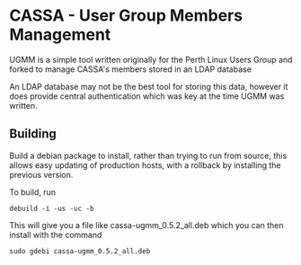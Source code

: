 # CASSA - User Group Members Management

UGMM is a simple tool written originally for the Perth Linux Users Group and forked to manage CASSA's members stored in an LDAP database

An LDAP database may not be the best tool for storing this data, however it does
provide central authentication which was key at the time UGMM was written.

## Building

Build a debian package to install, rather than trying to run from source, this 
allows easy updating of production hosts, with a rollback by installing the
previous version.

To build, run
```
debuild -i -us -uc -b
```
This will give you a file like cassa-ugmm_0.5.2_all.deb which you can then install with the command
```
sudo gdebi cassa-ugmm_0.5.2_all.deb
```



